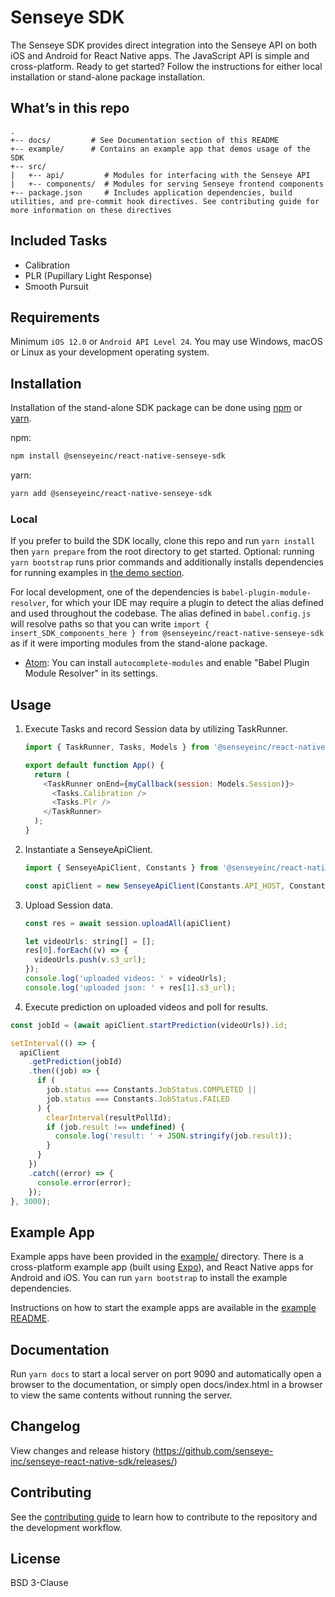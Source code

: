 # Senseye SDK

The Senseye SDK provides direct integration into the Senseye API on both iOS and Android for React Native apps. The JavaScript API is simple and cross-platform. Ready to get started? Follow the instructions for either local installation or stand-alone package installation.

## What’s in this repo

```
.
+-- docs/         # See Documentation section of this README
+-- example/      # Contains an example app that demos usage of the SDK
+-- src/
|   +-- api/         # Modules for interfacing with the Senseye API
|   +-- components/  # Modules for serving Senseye frontend components
+-- package.json     # Includes application dependencies, build utilities, and pre-commit hook directives. See contributing guide for more information on these directives
```

## Included Tasks

- Calibration
- PLR (Pupillary Light Response)
- Smooth Pursuit

## Requirements

Minimum `iOS 12.0` or `Android API Level 24`. You may use Windows, macOS or Linux as your development operating system.

## Installation

Installation of the stand-alone SDK package can be done using [npm](https://www.npmjs.com/) or [yarn](https://yarnpkg.com/).

npm:

```sh
npm install @senseyeinc/react-native-senseye-sdk
```

yarn:

```sh
yarn add @senseyeinc/react-native-senseye-sdk
```

### Local

If you prefer to build the SDK locally, clone this repo and run `yarn install` then `yarn prepare` from the root directory to get started. Optional: running `yarn bootstrap` runs prior commands and additionally installs dependencies for running examples in [the demo section](/example/README.md).

For local development, one of the dependencies is `babel-plugin-module-resolver`, for which your IDE may require a plugin to detect the alias defined and used throughout the codebase. The alias defined in `babel.config.js` will resolve paths so that you can write `import { insert_SDK_components_here } from @senseyeinc/react-native-senseye-sdk` as if it were importing modules from the stand-alone package.

- [Atom](https://atom.io/): You can install `autocomplete-modules` and enable "Babel Plugin Module Resolver" in its settings.

## Usage

1. Execute Tasks and record Session data by utilizing TaskRunner.
    ```javascript
    import { TaskRunner, Tasks, Models } from '@senseyeinc/react-native-senseye-sdk';

    export default function App() {
      return (
        <TaskRunner onEnd={myCallback(session: Models.Session)}>
          <Tasks.Calibration />
          <Tasks.Plr />
        </TaskRunner>
      );
    }
    ```

2. Instantiate a SenseyeApiClient.
      ```javascript
      import { SenseyeApiClient, Constants } from '@senseyeinc/react-native-senseye-sdk';

      const apiClient = new SenseyeApiClient(Constants.API_HOST, Constants.API_BASE_PATH, <my_api_key>);
      ```

3. Upload Session data.
    ```javascript
    const res = await session.uploadAll(apiClient)

    let videoUrls: string[] = [];
    res[0].forEach((v) => {
      videoUrls.push(v.s3_url);
    });
    console.log('uploaded videos: ' + videoUrls);
    console.log('uploaded json: ' + res[1].s3_url);
    ```

4. Execute prediction on uploaded videos and poll for results.
  ```javascript
  const jobId = (await apiClient.startPrediction(videoUrls)).id;

  setInterval(() => {
    apiClient
      .getPrediction(jobId)
      .then((job) => {
        if (
          job.status === Constants.JobStatus.COMPLETED ||
          job.status === Constants.JobStatus.FAILED
        ) {
          clearInterval(resultPollId);
          if (job.result !== undefined) {
            console.log('result: ' + JSON.stringify(job.result));
          }
        }
      })
      .catch((error) => {
        console.error(error);
      });
  }, 3000);
  ```

## Example App

Example apps have been provided in the [example/](/example/) directory.
There is a cross-platform example app (built using [Expo](https://expo.io/)), and React Native apps for Android and iOS. You can run `yarn bootstrap` to install the example dependencies.

Instructions on how to start the example apps are available in the [example README](/example/README.md).

## Documentation

Run `yarn docs` to start a local server on port 9090 and automatically open a browser to the documentation, or simply open docs/index.html in a browser to view the same contents without running the server.

## Changelog

View changes and release history (https://github.com/senseye-inc/senseye-react-native-sdk/releases/)

## Contributing

See the [contributing guide](CONTRIBUTING.md) to learn how to contribute to the repository and the development workflow.

## License

BSD 3-Clause
